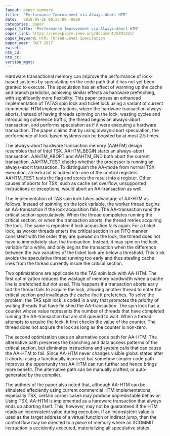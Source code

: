 ```yaml
---
layout: paper-summary
title:  "Performance Improvement via Always-Abort HTM"
date:   2018-05-26 00:27:00 -0500
categories: paper
paper_title: "Performance Improvement via Always-Abort HTM"
paper_link: https://ieeexplore.ieee.org/document/8091221/
paper_keyword: HTM; Thread-Level Speculation
paper_year: PACT 2017
rw_set: 
htm_cd: 
htm_cr: 
version_mgmt: 
--- 
```


Hardware transactional memory can improve the performance of lock-based systems by speculating on
the code path that it has not yet been granted to execute. The speculation has an effect of warming
up the cache and branch predictor, achieving similar effects as hardware prefetching, with significantly
more flexibility. This paper proses an enhanced implementation of TATAS spin lock and ticket lock using 
a variant of current commercial HTM implementations, where the hardware transaction always aborts. Instead 
of having threads spinning on the lock, wasting cycles and introducing coherence traffic, the thread begins
an always-abort transaction, and performs speculation as if it were executing a hardware transaction. The paper 
claims that by using always-abort speculation, the performance of lock-based systems can be boosted by at most 
2.5 times.

The always-abort hardware transaction memory (AAHTM) design resembles that of Intel TSX. AAHTM_BEGIN starts an
always-abort transaction. AAHTM_ABORT and AAHTM_END both abort the current transaction. AAHTM_TEST checks whether 
the processor is running an always-abort transaction. To distinguish the AA-mode from normal TSX execution, an extra 
bit is added into one of the control registers. AAHTM_TEST tests the flag and stores the result into a register. Other
causes of aborts for TSX, such as cache set overflow, unsupported instructions or exceptions, would abort an AA-transaction
as well. 

The implementation of TAS spin lock takes advantage of AA-HTM as follows. Instead of spinning on the lock variable, the 
worker thread begins an AA-transaction if the lock acquisition fails. The AA-transaction runs the critical section 
speculatively. When the thread compeletes running the critical section, or when the transaction aborts, the thread 
retries acquiring the lock. The same is repeated if lock acquisition fails again. For a ticket lock, as worker threads 
enters the critical section in an FIFO manner consistent with the order they are queued on the lock, the thread does not 
have to immediately start the transaction. Instead, it may spin on the lock variable for a while, and only begins the 
transaction when the difference between the two variables of the ticket lock are below a threshold. This trick avoids 
the speculative thread running too early and thus stealing cache lines from the thread currently inside the critical 
section.

Two optimizations are applicable to the TAS spin lock with AA-HTM. The first optimization reduces the wastage of memory 
bandwidth when a cache line is prefetched but not used. This happens if a transaction aborts early but the thread fails 
to acquire the lock, allowing another thread to enter the critical section and invalidates the cache line it prefetches.
To solve the problem, the TAS spin lock is coded in a way that promotes the priority of waiting threads that have finished 
the AA-transaction. The spin lock has a counter whose value represents the number of threads that have completed running 
the AA-transaction but are still queued to wait. When a thread attempts to acquire the lock, it first checks the value of 
the counter. The thread does not acqiure the lock as long as the counter is non-zero.

The second optimization uses an alternative code path for AA-HTM. The alternative path preserves the branching and 
data access patterns of the critical section, but eliminates instructions and system calls that can cause the 
AA-HTM to fail. Since AA-HTM never changes visible global states after it aborts, using a functionally incorrect
but somehow simpler code path improves the opportunity that AA-HTM can run further and hence brings more benefit.
The alternative path can be manually crafted, or auto-generated by the compiler.

The authors of the paper also noted that, although AA-HTM can be simulated effeciently using current commercial 
HTM implementations, especially TSX, certain corner cases may produce unpredictable behavior. Using TSX, AA-HTM
is implemented as a hardware transaction that always ends up aborting itself. This, however, may not be guaranteed 
if the HTM reads an inconsistent value during execution. If an inconsistent value is used as the target address of 
a virtual function or indirect jump, then the control flow may be directed to a piece of memory where an XCOMMIT
instruction is accidently executed, materializing all speculative states. 